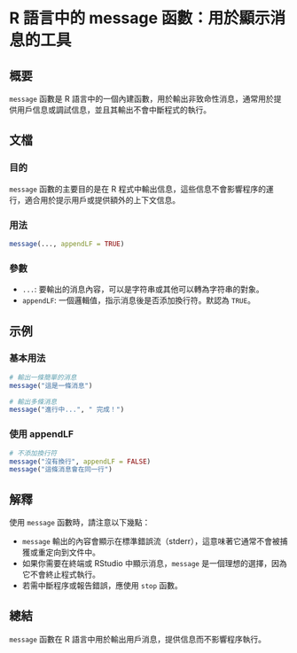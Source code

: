 <!--
Meta Description: # R 語言中的 message 函數：用於顯示消息的工具 ## 概要 `message` 函數是 R 語言中的一個內建函數，用於輸出非致命性消息，通常用於提供用戶信息或調試信息，並且其輸出不會中斷程式的執行。 ## 文檔 ### 目的 `message` 函數的主要目的是在 R 程式中輸出信息，這...
Meta Keywords: message, appendlf, true, 語言中的, 用於顯示消息的工具
-->

# R 語言中的 message 函數：用於顯示消息的工具

## 概要
`message` 函數是 R 語言中的一個內建函數，用於輸出非致命性消息，通常用於提供用戶信息或調試信息，並且其輸出不會中斷程式的執行。

## 文檔
### 目的
`message` 函數的主要目的是在 R 程式中輸出信息，這些信息不會影響程序的運行，適合用於提示用戶或提供額外的上下文信息。

### 用法
```R
message(..., appendLF = TRUE)
```

### 參數
- `...`: 要輸出的消息內容，可以是字符串或其他可以轉為字符串的對象。
- `appendLF`: 一個邏輯值，指示消息後是否添加換行符。默認為 `TRUE`。

## 示例
### 基本用法
```R
# 輸出一條簡單的消息
message("這是一條消息")

# 輸出多條消息
message("進行中...", " 完成！")
```

### 使用 appendLF
```R
# 不添加換行符
message("沒有換行", appendLF = FALSE)
message("這條消息會在同一行")
```

## 解釋
使用 `message` 函數時，請注意以下幾點：
- `message` 輸出的內容會顯示在標準錯誤流（stderr），這意味著它通常不會被捕獲或重定向到文件中。
- 如果你需要在終端或 RStudio 中顯示消息，`message` 是一個理想的選擇，因為它不會終止程式執行。
- 若需中斷程序或報告錯誤，應使用 `stop` 函數。

## 總結
`message` 函數在 R 語言中用於輸出用戶消息，提供信息而不影響程序執行。